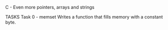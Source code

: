 C - Even more pointers, arrays and strings

TASKS
Task 0 - memset
	Writes a function that fills memory with a constant byte.

